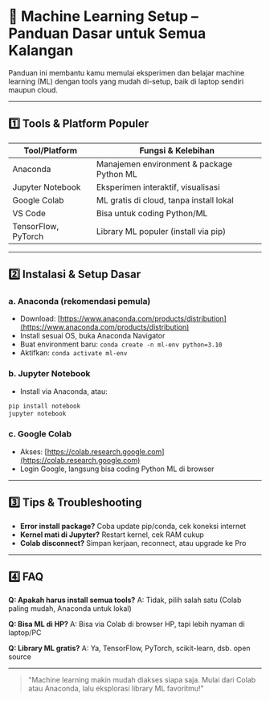 # 🤖 Machine Learning Setup – Panduan Dasar untuk Semua Kalangan

Panduan ini membantu kamu memulai eksperimen dan belajar machine learning (ML) dengan tools yang mudah di-setup, baik di laptop sendiri maupun cloud.

---

## 1️⃣ Tools & Platform Populer

| Tool/Platform   | Fungsi & Kelebihan                        |
|-----------------|--------------------------------------------|
| Anaconda        | Manajemen environment & package Python ML  |
| Jupyter Notebook| Eksperimen interaktif, visualisasi         |
| Google Colab    | ML gratis di cloud, tanpa install lokal    |
| VS Code         | Bisa untuk coding Python/ML                |
| TensorFlow, PyTorch | Library ML populer (install via pip)   |

---

## 2️⃣ Instalasi & Setup Dasar

### a. Anaconda (rekomendasi pemula)
- Download: [https://www.anaconda.com/products/distribution](https://www.anaconda.com/products/distribution)
- Install sesuai OS, buka Anaconda Navigator
- Buat environment baru: `conda create -n ml-env python=3.10`
- Aktifkan: `conda activate ml-env`

### b. Jupyter Notebook
- Install via Anaconda, atau:
```bash
pip install notebook
jupyter notebook
```

### c. Google Colab
- Akses: [https://colab.research.google.com](https://colab.research.google.com)
- Login Google, langsung bisa coding Python ML di browser

---

## 3️⃣ Tips & Troubleshooting
- **Error install package?** Coba update pip/conda, cek koneksi internet
- **Kernel mati di Jupyter?** Restart kernel, cek RAM cukup
- **Colab disconnect?** Simpan kerjaan, reconnect, atau upgrade ke Pro

---

## 4️⃣ FAQ

**Q: Apakah harus install semua tools?**
A: Tidak, pilih salah satu (Colab paling mudah, Anaconda untuk lokal)

**Q: Bisa ML di HP?**
A: Bisa via Colab di browser HP, tapi lebih nyaman di laptop/PC

**Q: Library ML gratis?**
A: Ya, TensorFlow, PyTorch, scikit-learn, dsb. open source

---

> "Machine learning makin mudah diakses siapa saja. Mulai dari Colab atau Anaconda, lalu eksplorasi library ML favoritmu!" 
